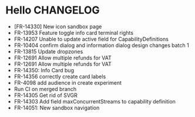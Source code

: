 # Hello CHANGELOG
- [FR-14330] New icon sandbox page
- FR-13953 Feature toggle info card terminal rights
- FR-14207 Unable to update active field for CapabilityDefinitions
- FR-10404 confirm dialog and information dialog design changes batch 1
- FR-13815 Update dropzones
- FR-12691 Allow multiple refunds for VAT
- FR-12691 Allow multiple refunds for VAT
- FR-14350: Info Card bug
- FR-14356 correctly create card labels
- FR-4098 add audience in create experiment
- Run CI on merged branch
- FR-14305 Get rid of SVGR
- FR-14303 Add field maxConcurrentStreams to capability definition
- FR-14051: New sandbox navigation
